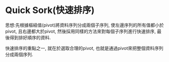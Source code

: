 # Quick Sork\(快速排序\)

思想:先根據樞紐值\(pivot\)將資料序列分成兩個子序列, 使左邊序列的所有值都小於pivot, 且右邊都大於pivot, 然後採用同樣的方法來對每個子序列進行快速排序, 最後得到排好順序的資料.

快速排序的重點之一, 就在於選取合理的pivot, 也就是通過pivot來把整個資料序列分成兩個序列.

